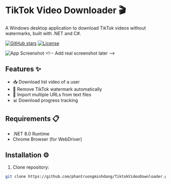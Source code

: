 # TikTok Video Downloader 🎬

A Windows desktop application to download TikTok videos without watermarks, built with .NET and C#.

[![GitHub stars](https://img.shields.io/github/stars/phantruongminhdang/TiktokVideoDownloader?style=social)](https://github.com/phantruongminhdang/TiktokVideoDownloader/stargazers)
[![License](https://img.shields.io/badge/license-MIT-blue.svg)](LICENSE)

![App Screenshot]([https://via.placeholder.com/800x500.png?text=TikTok+Downloader+UI](https://scontent.fsgn2-8.fna.fbcdn.net/v/t1.15752-9/483147334_536428632810147_8621879699515056018_n.png?stp=dst-png_p480x480&_nc_cat=102&ccb=1-7&_nc_sid=0024fc&_nc_ohc=TsXADiVHD_sQ7kNvgEjb0-U&_nc_oc=Adg-jmqFMDLA01enXRwCEq_lpH1VGJUXS4JTBPcltSG09-hUgqCltX-1LXBrGKGdiQE&_nc_ad=z-m&_nc_cid=0&_nc_zt=23&_nc_ht=scontent.fsgn2-8.fna&oh=03_Q7cD1wE9PV153f-Eztmx5GoTEVvvZrjwDUN7TbFRAYroBd7jHw&oe=67FFAEB6)) <!-- Add real screenshot later -->

## Features ✨

- 📥 Download list video of a user
- 🚫 Remove TikTok watermark automatically
- 📁 Import multiple URLs from text files
- 📊 Download progress tracking

## Requirements 📋

- .NET 8.0 Runtime
- Chrome Browser (for WebDriver)
  
## Installation ⚙️

1. Clone repository:
```bash
git clone https://github.com/phantruongminhdang/TiktokVideoDownloader.git
